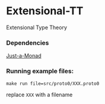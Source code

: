 # Extensional-TT
Extensional Type Theory

### Dependencies

[Just-a-Monad](https://github.com/Russoul/Just-a-Monad)

### Running example files:

```
make run file=src/proto0/XXX.proto0
```

replace `XXX` with a filename
